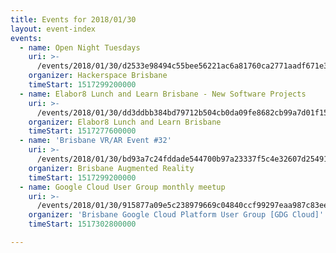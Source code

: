 ```yaml
---
title: Events for 2018/01/30
layout: event-index
events:
  - name: Open Night Tuesdays
    uri: >-
      /events/2018/01/30/d2533e98494c55bee56221ac6a81760ca2771aadf671e3478383f05ab062f8af
    organizer: Hackerspace Brisbane
    timeStart: 1517299200000
  - name: Elabor8 Lunch and Learn Brisbane - New Software Projects
    uri: >-
      /events/2018/01/30/dd3ddbb384bd79712b504cb0da09fe8682cb99a7d01f15b3d2e516a8601eda73
    organizer: Elabor8 Lunch and Learn Brisbane
    timeStart: 1517277600000
  - name: 'Brisbane VR/AR Event #32'
    uri: >-
      /events/2018/01/30/bd93a7c24fddade544700b97a23337f5c4e32607d25491c3b9decd35ae8f7658
    organizer: Brisbane Augmented Reality
    timeStart: 1517299200000
  - name: Google Cloud User Group monthly meetup
    uri: >-
      /events/2018/01/30/915877a09e5c238979669c04840ccf99297eaa987c83ee11a4a1f259c70ab43b
    organizer: 'Brisbane Google Cloud Platform User Group [GDG Cloud]'
    timeStart: 1517302800000

---
```


